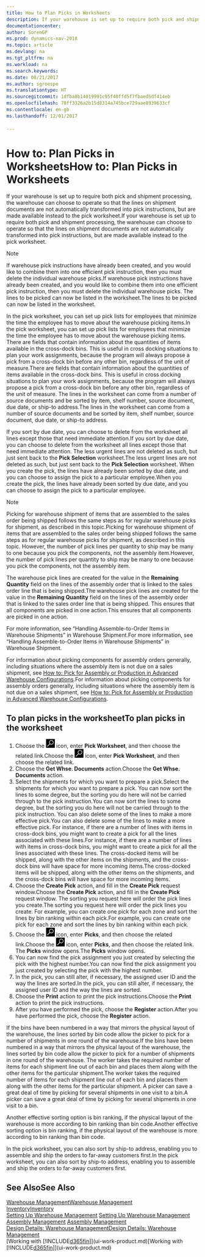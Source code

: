 ```yaml
---
title: How to Plan Picks in Worksheets
description: If your warehouse is set up to require both pick and shipment processing, the warehouse can choose to operate so that the lines on shipment documents are not automatically transformed into pick instructions, but are made available instead to the pick worksheet.
documentationcenter: 
author: SorenGP
ms.prod: dynamics-nav-2018
ms.topic: article
ms.devlang: na
ms.tgt_pltfrm: na
ms.workload: na
ms.search.keywords: 
ms.date: 08/21/2017
ms.author: sgroespe
ms.translationtype: HT
ms.sourcegitcommit: 1dfba8b14019991c95f40ffd5f7fbaed5df414eb
ms.openlocfilehash: 78ff3326a2b15d8314a745bce729aae8939633cf
ms.contentlocale: en-gb
ms.lasthandoff: 12/01/2017

---
```

# <a name="how-to-plan-picks-in-worksheets"></a><span data-ttu-id="c5bea-103">How to: Plan Picks in Worksheets</span><span class="sxs-lookup"><span data-stu-id="c5bea-103">How to: Plan Picks in Worksheets</span></span>
<span data-ttu-id="c5bea-104">If your warehouse is set up to require both pick and shipment processing, the warehouse can choose to operate so that the lines on shipment documents are not automatically transformed into pick instructions, but are made available instead to the pick worksheet.</span><span class="sxs-lookup"><span data-stu-id="c5bea-104">If your warehouse is set up to require both pick and shipment processing, the warehouse can choose to operate so that the lines on shipment documents are not automatically transformed into pick instructions, but are made available instead to the pick worksheet.</span></span>  

> [!NOTE]  
>  <span data-ttu-id="c5bea-105">If warehouse pick instructions have already been created, and you would like to combine them into one efficient pick instruction, then you must delete the individual warehouse picks.</span><span class="sxs-lookup"><span data-stu-id="c5bea-105">If warehouse pick instructions have already been created, and you would like to combine them into one efficient pick instruction, then you must delete the individual warehouse picks.</span></span> <span data-ttu-id="c5bea-106">The lines to be picked can now be listed in the worksheet.</span><span class="sxs-lookup"><span data-stu-id="c5bea-106">The lines to be picked can now be listed in the worksheet.</span></span>  

<span data-ttu-id="c5bea-107">In the pick worksheet, you can set up pick lists for employees that minimize the time the employee has to move about the warehouse picking items.</span><span class="sxs-lookup"><span data-stu-id="c5bea-107">In the pick worksheet, you can set up pick lists for employees that minimize the time the employee has to move about the warehouse picking items.</span></span> <span data-ttu-id="c5bea-108">There are fields that contain information about the quantities of items available in the cross-dock bins. This is useful in cross docking situations to plan your work assignments, because the program will always propose a pick from a cross-dock bin before any other bin, regardless of the unit of measure.</span><span class="sxs-lookup"><span data-stu-id="c5bea-108">There are fields that contain information about the quantities of items available in the cross-dock bins. This is useful in cross docking situations to plan your work assignments, because the program will always propose a pick from a cross-dock bin before any other bin, regardless of the unit of measure.</span></span> <span data-ttu-id="c5bea-109">The lines in the worksheet can come from a number of source documents and be sorted by item, shelf number, source document, due date, or ship-to address.</span><span class="sxs-lookup"><span data-stu-id="c5bea-109">The lines in the worksheet can come from a number of source documents and be sorted by item, shelf number, source document, due date, or ship-to address.</span></span>  

<span data-ttu-id="c5bea-110">If you sort by due date, you can choose to delete from the worksheet all lines except those that need immediate attention.</span><span class="sxs-lookup"><span data-stu-id="c5bea-110">If you sort by due date, you can choose to delete from the worksheet all lines except those that need immediate attention.</span></span> <span data-ttu-id="c5bea-111">The less urgent lines are not deleted as such, but just sent back to the **Pick Selection** worksheet.</span><span class="sxs-lookup"><span data-stu-id="c5bea-111">The less urgent lines are not deleted as such, but just sent back to the **Pick Selection** worksheet.</span></span> <span data-ttu-id="c5bea-112">When you create the pick, the lines have already been sorted by due date, and you can choose to assign the pick to a particular employee.</span><span class="sxs-lookup"><span data-stu-id="c5bea-112">When you create the pick, the lines have already been sorted by due date, and you can choose to assign the pick to a particular employee.</span></span>  

> [!NOTE]  
>  <span data-ttu-id="c5bea-113">Picking for warehouse shipment of items that are assembled to the sales order being shipped follows the same steps as for regular warehouse picks for shipment, as described in this topic.</span><span class="sxs-lookup"><span data-stu-id="c5bea-113">Picking for warehouse shipment of items that are assembled to the sales order being shipped follows the same steps as for regular warehouse picks for shipment, as described in this topic.</span></span> <span data-ttu-id="c5bea-114">However, the number of pick lines per quantity to ship may be many to one because you pick the components, not the assembly item.</span><span class="sxs-lookup"><span data-stu-id="c5bea-114">However, the number of pick lines per quantity to ship may be many to one because you pick the components, not the assembly item.</span></span>  
>   
>  <span data-ttu-id="c5bea-115">The warehouse pick lines are created for the value in the **Remaining Quantity** field on the lines of the assembly order that is linked to the sales order line that is being shipped.</span><span class="sxs-lookup"><span data-stu-id="c5bea-115">The warehouse pick lines are created for the value in the **Remaining Quantity** field on the lines of the assembly order that is linked to the sales order line that is being shipped.</span></span> <span data-ttu-id="c5bea-116">This ensures that all components are picked in one action.</span><span class="sxs-lookup"><span data-stu-id="c5bea-116">This ensures that all components are picked in one action.</span></span>  
>   
>  <span data-ttu-id="c5bea-117">For more information, see “Handling Assemble-to-Order Items in Warehouse Shipments” in Warehouse Shipment.</span><span class="sxs-lookup"><span data-stu-id="c5bea-117">For more information, see “Handling Assemble-to-Order Items in Warehouse Shipments” in Warehouse Shipment.</span></span>  
>   
>  <span data-ttu-id="c5bea-118">For information about picking components for assembly orders generally, including situations where the assembly item is not due on a sales shipment, see [How to: Pick for Assembly or Production in Advanced Warehouse Configurations](warehouse-how-to-pick-for-internal-operations-in-advanced-warehousing.md).</span><span class="sxs-lookup"><span data-stu-id="c5bea-118">For information about picking components for assembly orders generally, including situations where the assembly item is not due on a sales shipment, see [How to: Pick for Assembly or Production in Advanced Warehouse Configurations](warehouse-how-to-pick-for-internal-operations-in-advanced-warehousing.md).</span></span>  

## <a name="to-plan-picks-in-the-worksheet"></a><span data-ttu-id="c5bea-119">To plan picks in the worksheet</span><span class="sxs-lookup"><span data-stu-id="c5bea-119">To plan picks in the worksheet</span></span>  
1.  <span data-ttu-id="c5bea-120">Choose the ![Search for Page or Report](media/ui-search/search_small.png "Search for Page or Report icon") icon, enter **Pick Worksheet**, and then choose the related link.</span><span class="sxs-lookup"><span data-stu-id="c5bea-120">Choose the ![Search for Page or Report](media/ui-search/search_small.png "Search for Page or Report icon") icon, enter **Pick Worksheet**, and then choose the related link.</span></span>  
2.  <span data-ttu-id="c5bea-121">Choose the **Get Whse. Documents** action.</span><span class="sxs-lookup"><span data-stu-id="c5bea-121">Choose the **Get Whse. Documents** action.</span></span>  
3.  <span data-ttu-id="c5bea-122">Select the shipments for which you want to prepare a pick.</span><span class="sxs-lookup"><span data-stu-id="c5bea-122">Select the shipments for which you want to prepare a pick.</span></span> <span data-ttu-id="c5bea-123">You can now sort the lines to some degree, but the sorting you do here will not be carried through to the pick instruction.</span><span class="sxs-lookup"><span data-stu-id="c5bea-123">You can now sort the lines to some degree, but the sorting you do here will not be carried through to the pick instruction.</span></span> <span data-ttu-id="c5bea-124">You can also delete some of the lines to make a more effective pick.</span><span class="sxs-lookup"><span data-stu-id="c5bea-124">You can also delete some of the lines to make a more effective pick.</span></span> <span data-ttu-id="c5bea-125">For instance, if there are a number of lines with items in cross-dock bins, you might want to create a pick for all the lines associated with these lines.</span><span class="sxs-lookup"><span data-stu-id="c5bea-125">For instance, if there are a number of lines with items in cross-dock bins, you might want to create a pick for all the lines associated with these lines.</span></span> <span data-ttu-id="c5bea-126">The cross-docked items will be shipped, along with the other items on the shipments, and the cross-dock bins will have space for more incoming items.</span><span class="sxs-lookup"><span data-stu-id="c5bea-126">The cross-docked items will be shipped, along with the other items on the shipments, and the cross-dock bins will have space for more incoming items.</span></span>  
4.  <span data-ttu-id="c5bea-127">Choose the **Create Pick** action, and fill in the **Create Pick** request window.</span><span class="sxs-lookup"><span data-stu-id="c5bea-127">Choose the **Create Pick** action, and fill in the **Create Pick** request window.</span></span> <span data-ttu-id="c5bea-128">The sorting you request here will order the pick lines you create.</span><span class="sxs-lookup"><span data-stu-id="c5bea-128">The sorting you request here will order the pick lines you create.</span></span> <span data-ttu-id="c5bea-129">For example, you can create one pick for each zone and sort the lines by bin ranking within each pick.</span><span class="sxs-lookup"><span data-stu-id="c5bea-129">For example, you can create one pick for each zone and sort the lines by bin ranking within each pick.</span></span>  
5.  <span data-ttu-id="c5bea-130">Choose the ![Search for Page or Report](media/ui-search/search_small.png "Search for Page or Report icon") icon, enter **Picks**, and then choose the related link.</span><span class="sxs-lookup"><span data-stu-id="c5bea-130">Choose the ![Search for Page or Report](media/ui-search/search_small.png "Search for Page or Report icon") icon, enter **Picks**, and then choose the related link.</span></span> <span data-ttu-id="c5bea-131">The **Picks** window opens.</span><span class="sxs-lookup"><span data-stu-id="c5bea-131">The **Picks** window opens.</span></span>  
6.  <span data-ttu-id="c5bea-132">You can now find the pick assignment you just created by selecting the pick with the highest number.</span><span class="sxs-lookup"><span data-stu-id="c5bea-132">You can now find the pick assignment you just created by selecting the pick with the highest number.</span></span>  
7.  <span data-ttu-id="c5bea-133">In the pick, you can still alter, if necessary, the assigned user ID and the way the lines are sorted.</span><span class="sxs-lookup"><span data-stu-id="c5bea-133">In the pick, you can still alter, if necessary, the assigned user ID and the way the lines are sorted.</span></span>  
8.  <span data-ttu-id="c5bea-134">Choose the **Print** action to print the pick instructions.</span><span class="sxs-lookup"><span data-stu-id="c5bea-134">Choose the **Print** action to print the pick instructions.</span></span>  
9. <span data-ttu-id="c5bea-135">After you have performed the pick, choose the **Register** action.</span><span class="sxs-lookup"><span data-stu-id="c5bea-135">After you have performed the pick, choose the **Register** action.</span></span>  

<span data-ttu-id="c5bea-136">If the bins have been numbered in a way that mirrors the physical layout of the warehouse, the lines sorted by bin code allow the picker to pick for a number of shipments in one round of the warehouse.</span><span class="sxs-lookup"><span data-stu-id="c5bea-136">If the bins have been numbered in a way that mirrors the physical layout of the warehouse, the lines sorted by bin code allow the picker to pick for a number of shipments in one round of the warehouse.</span></span> <span data-ttu-id="c5bea-137">The worker takes the required number of items for each shipment line out of each bin and places them along with the other items for the particular shipment.</span><span class="sxs-lookup"><span data-stu-id="c5bea-137">The worker takes the required number of items for each shipment line out of each bin and places them along with the other items for the particular shipment.</span></span> <span data-ttu-id="c5bea-138">A picker can save a great deal of time by picking for several shipments in one visit to a bin.</span><span class="sxs-lookup"><span data-stu-id="c5bea-138">A picker can save a great deal of time by picking for several shipments in one visit to a bin.</span></span>  

<span data-ttu-id="c5bea-139">Another effective sorting option is bin ranking, if the physical layout of the warehouse is more according to bin ranking than bin code.</span><span class="sxs-lookup"><span data-stu-id="c5bea-139">Another effective sorting option is bin ranking, if the physical layout of the warehouse is more according to bin ranking than bin code.</span></span>  

<span data-ttu-id="c5bea-140">In the pick worksheet, you can also sort by ship-to address, enabling you to assemble and ship the orders to far-away customers first.</span><span class="sxs-lookup"><span data-stu-id="c5bea-140">In the pick worksheet, you can also sort by ship-to address, enabling you to assemble and ship the orders to far-away customers first.</span></span>  

## <a name="see-also"></a><span data-ttu-id="c5bea-141">See Also</span><span class="sxs-lookup"><span data-stu-id="c5bea-141">See Also</span></span>
[<span data-ttu-id="c5bea-142">Warehouse Management</span><span class="sxs-lookup"><span data-stu-id="c5bea-142">Warehouse Management</span></span>](warehouse-manage-warehouse.md)  
[<span data-ttu-id="c5bea-143">Inventory</span><span class="sxs-lookup"><span data-stu-id="c5bea-143">Inventory</span></span>](inventory-manage-inventory.md)  
<span data-ttu-id="c5bea-144">[Setting Up Warehouse Management](warehouse-setup-warehouse.md)   </span><span class="sxs-lookup"><span data-stu-id="c5bea-144">[Setting Up Warehouse Management](warehouse-setup-warehouse.md)   </span></span>  
<span data-ttu-id="c5bea-145">[Assembly Management](assembly-assemble-items.md)  </span><span class="sxs-lookup"><span data-stu-id="c5bea-145">[Assembly Management](assembly-assemble-items.md)  </span></span>  
[<span data-ttu-id="c5bea-146">Design Details: Warehouse Management</span><span class="sxs-lookup"><span data-stu-id="c5bea-146">Design Details: Warehouse Management</span></span>](design-details-warehouse-management.md)  
<span data-ttu-id="c5bea-147">[Working with [!INCLUDE[d365fin](includes/d365fin_md.md)]](ui-work-product.md)</span><span class="sxs-lookup"><span data-stu-id="c5bea-147">[Working with [!INCLUDE[d365fin](includes/d365fin_md.md)]](ui-work-product.md)</span></span>

